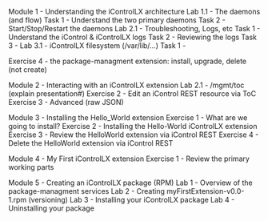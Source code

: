 Module 1 - Understanding the iControlLX architecture
  Lab 1.1 - The daemons (and flow)
    Task 1 - Understand the two primary daemons
    Task 2 - Start/Stop/Restart the daemons
  Lab 2.1 - Troubleshooting, Logs, etc
    Task 1 - Understand the iControl & iControlLX logs
    Task 2 - Reviewing the logs
    Task 3 -
  Lab 3.1 - iControlLX filesystem (/var/lib/...)
    Task 1 - 


  Exercise 4 - the package-managment extension: install, upgrade, delete (not create)

Module 2 - Interacting with an iControlLX extension
  Lab 2.1 - /mgmt/toc (explain presentation#)
  Exercise 2 - Edit an iControl REST resource via ToC
  Exercise 3 - Advanced (raw JSON)

Module 3 - Installing the Hello_World extension
  Exercise 1 - What are we going to install?
  Exercise 2 - Installing the Hello-World iControlLX extension
  Exercise 3 - Review the HelloWorld extension via iControl REST
  Exercise 4 - Delete the HelloWorld extension via iControl REST

Module 4 - My First iControlLX extension
  Exercise 1 - Review the primary working parts


Module 5 - Creating an iControlLX package (RPM)
  Lab 1 - Overview of the package-managment services
  Lab 2 - Creating myFirstExtension-v0.0-1.rpm (versioning)
  Lab 3 - Installing your iControlLX package
  Lab 4 - Uninstalling your package
